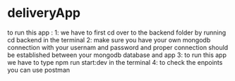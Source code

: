 # deliveryApp

to run this app :
1: we have to first cd over to the backend folder by running cd backend in the terminal
2: make sure you have your own mongodb connection with your usernam and password  and proper connection should be established between your mongodb database and app 
3: to run this app we have to type npm run start:dev in the terminal
4: to check the enpoints you can use postman
